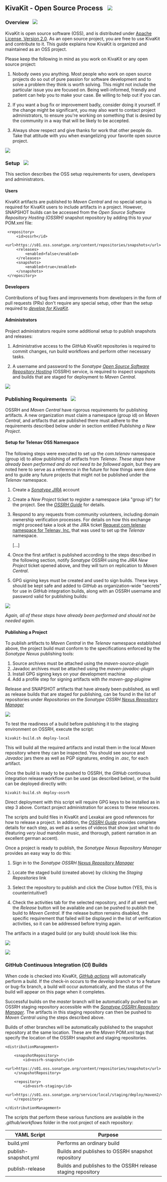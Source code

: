 ## KivaKit - Open Source Process &nbsp; <img src="https://www.kivakit.org/images/world-32.png" srcset="https://www.kivakit.org/images/world-32-2x.png 2x"/>

### Overview &nbsp; <img src="https://www.kivakit.org/images/map-32.png" srcset="https://www.kivakit.org/images/map-32-2x.png 2x"/>

KivaKit is open source software (OSS), and is distributed under [Apache License, Version 2.0](../../LICENSE)</sub>. As an open source project, you are free to use KivaKit and contribute to it. This guide explains how KivaKit is organized and maintained as an OSS project.

Please keep the following in mind as you work on KivaKit or any open source project:

1. Nobody owes you anything. Most people who work on open source projects do so out of pure passion for software development and to solve a problem they think is worth solving. This might not include the particular issue you are focused on. Being well-informed, friendly and patient can help you to make your case. Be willing to help out if you can.

2. If you want a bug fix or improvement badly, consider doing it yourself. If the change might be significant, you may also want to contact project administrators, to ensure you're working on something that is desired by the community in a way that will be likely to be accepted.

3. Always show respect and give thanks for work that other people do. Take that attitude with you when evangelizing your favorite open source project.

<img src="https://www.kivakit.org/images/horizontal-line-128.png" srcset="https://www.kivakit.org/images/horizontal-line-128-2x.png 2x"/>

### Setup &nbsp; <img src="https://www.kivakit.org/images/box-32.png" srcset="https://www.kivakit.org/images/box-32-2x.png 2x"/>

This section describes the OSS setup requirements for users, developers and administrators.

#### Users

KivaKit artifacts are published to *Maven Central* and no special setup is required for KivaKit users to include artifacts in a project. However, SNAPSHOT builds can be accessed from the *Open Source Software Repository Hosting (OSSRH)* snapshot repository by adding this to your POM.xml file:

     <repository>
         <id>ossrh</id>
         <url>https://s01.oss.sonatype.org/content/repositories/snapshots</url>
         <releases>
             <enabled>false</enabled>
         </releases>
         <snapshots>
             <enabled>true</enabled>
         </snapshots>
     </repository>

#### Developers

Contributions of bug fixes and improvements from developers in the form of pull requests (PRs) don't require any special setup, other than the setup required to [*develop for KivaKit*](developer-setup.md).

#### Administrators

Project administrators require some additional setup to publish snapshots and releases:

1. Administrative access to the *GitHub* KivaKit repositories is required to commit changes, run build workflows and perform other necessary tasks.

2. A username and password to the
   *Sonatype [Open Source Software Repository Hosting](https://s01.oss.sonatype.org/)* (OSSRH)
   service, is required to inspect snapshots and builds that are staged for deployment to *Maven Central*.

<img src="https://www.kivakit.org/images/horizontal-line-128.png" srcset="https://www.kivakit.org/images/horizontal-line-128-2x.png 2x"/>

### Publishing Requirements &nbsp; <img src="https://www.kivakit.org/images/books-32.png" srcset="https://www.kivakit.org/images/books-32-2x.png 2x"/>

OSSRH and *Maven Central* have rigorous requirements for publishing artifacts. A new organization must claim a namespace (group id) on *Maven Central*, and artifacts that are published there must adhere to the requirements described below under in section entitled *Publishing a New Project*.

#### Setup for Telenav OSS Namespace

The following steps were executed to set up the *com.telenav* namespace (group id) to allow publishing of artifacts from *Telenav*. *These steps have already been performed and do not need to be followed again*, but they are noted here to serve as a reference in the future for how things were done and to guide any future projects that might not be published under the *Telenav*
namespace.

1. Create a [*Sonatype JIRA*](https://issues.sonatype.org/) account

2. Create a *New Project* ticket to register a namespace (aka "group id") for the project. See the [*OSSRH Guide*](https://central.sonatype.org/publish/publish-guide/) for details.

3. Respond to any requests from community volunteers, including domain ownership verification processes. For details on how this exchange might proceed take a look at the JIRA ticket [Request com.telenav namespace for Telenav, Inc.](https://issues.sonatype.org/browse/OSSRH-68055)
   that was used to set up the *Telenav* namespace.

   [...]

4. Once the first artifact is published according to the steps described in the following section, notify *Sonatype* OSSRH using the *JIRA New Project* ticket opened above, and they will turn on replication to *Maven Central*.

5. GPG signing keys must be created and used to sign builds. These keys should be kept safe and added to *GitHub* as organization-wide "secrets" for use in *GitHub* integration builds, along with an OSSRH username and password valid for publishing builds:

![](graphics/secret-keys.png)

*Again, all of these steps have already been performed and should not be needed again.*

#### Publishing a Project

To publish artifacts to *Maven Central* in the *Telenav* namespace established above, the project build must conform to the specifications enforced by the *Sonatype Nexus* publishing tools:

1. Source archives must be attached using the *maven-source-plugin*
2. Javadoc archives must be attached using the *maven-javadoc-plugin*
3. Install GPG signing keys on your development machine
4. Add a profile step for signing artifacts with *the maven-gpg-plugin*w

Release and SNAPSHOT artifacts that have already been published, as well as release builds that are staged for publishing, can be found in the list of repositories under *Repositories* on the
*Sonatype OSSRH [Nexus Repository Manager](https://s01.oss.sonatype.org/)*

![](graphics/repositories.png)

To test the readiness of a build before publishing it to the staging environment on OSSRH, execute the script:

    kivakit-build.sh deploy-local

This will build all the required artifacts and install them in the local *Maven* repository where they can be inspected. You should see source and *Javadoc* jars there as well as PGP signatures, ending in *.asc*, for each artifact.

Once the build is ready to be pushed to OSSRH, the *GitHub* continuous integration release workflow can be used (as described below), or the build can be deployed directly with:

    kivakit-build.sh deploy-ossrh

Direct deployment with this script will require GPG keys to be installed as in step 3 above. Contact project administration for access to these resources.

The scripts and build files in KivaKit and Lexakai are good references for how to release a project. In addition, the
[*OSSRH Guide*](https://central.sonatype.org/publish/publish-guide/) provides complete details for each step, as well as a series of videos that show just what to do (featuring *very loud* mandolin music, and thorough, patient narration in an excellent german accent).

Once a project is ready to publish, the *Sonatype Nexus Repository Manager* provides an easy way to do this:

1. Sign in to the *Sonatype OSSRH [Nexus Repository Manager](https://s01.oss.sonatype.org/)*

2. Locate the staged build (created above) by clicking the *Staging Repositories* link

3. Select the repository to publish and click the *Close* button (YES, this is counterintuitive!)

4. Check the activities tab for the selected repository, and if all went well, the *Release* button will be available and can be pushed to publish the build to *Maven Central*. If the release button remains disabled, the specific requirement that failed will be displayed in the list of verification activities, so it can be addressed before trying again.

The artifacts in a staged build (or any build) should look like this:

![](graphics/staging-repository.png)


<img src="https://www.kivakit.org/images/horizontal-line-128.png" srcset="https://www.kivakit.org/images/horizontal-line-128-2x.png 2x"/>

### GitHub Continuous Integration (CI) Builds

When code is checked into KivaKit,
[*GitHub actions*](https://github.com/Telenav/kivakit/actions) will automatically perform a build. If the check-in occurs to the *develop* branch or to a feature or bug-fix branch, a build will occur automatically, and the status of the build will appear on this page when it completes.

Successful builds on the *master* branch will be automatically pushed to an OSSRH staging repository accessible with the *[Sonatype OSSRH Repository Manager](https://s01.oss.sonatype.org/)*. The artifacts in this staging repository can then be pushed to *Maven Central* using the steps described above.

Builds of other branches will be automatically published to the snapshot repository at the same location. These are the *Maven* POM.xml tags that specify the location of the OSSRH snapshot and staging repositories.

    <distributionManagement>

        <snapshotRepository>
            <id>ossrh-snapshot</id>
            <url>https://s01.oss.sonatype.org/content/repositories/snapshots</url>
        </snapshotRepository>

        <repository>
            <id>ossrh-staging</id>
            <url>https://s01.oss.sonatype.org/service/local/staging/deploy/maven2/</url>
        </repository>

    </distributionManagement>

The scripts that perform these various functions are available in the *.github/workflows* folder in the root project of each repository:

| YAML Script     |     Purpose                   |
|--------------|-----------------------------------|
| build.yml | Performs an ordinary build |
| publish-snapshot.yml | Builds and publishes to OSSRH snapshot repository |
| publish-release | Builds and publishes to the OSSRH release staging repository |





